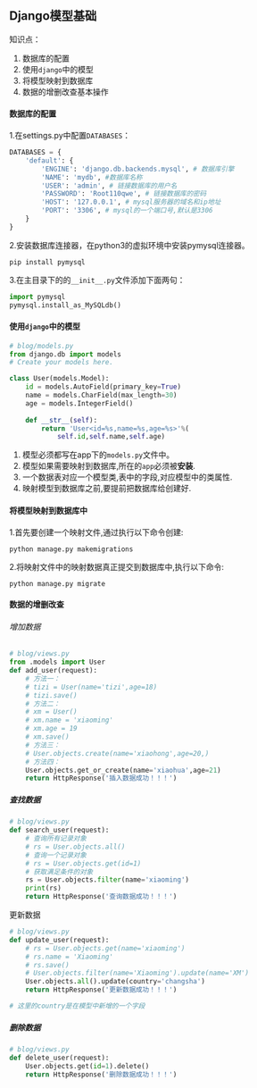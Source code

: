 ## Django模型基础

知识点：

1. 数据库的配置
2. 使用`django`中的模型
3. 将模型映射到数据库
4. 数据的增删改查基本操作

#### 数据库的配置

1.在settings.py中配置`DATABASES`：

```python
DATABASES = {
    'default': {
        'ENGINE': 'django.db.backends.mysql', # 数据库引擎
        'NAME': 'mydb', #数据库名称
        'USER': 'admin', # 链接数据库的用户名
        'PASSWORD': 'Root110qwe', # 链接数据库的密码
        'HOST': '127.0.0.1', # mysql服务器的域名和ip地址
        'PORT': '3306', # mysql的一个端口号,默认是3306
    }
}
```

2.安装数据库连接器，在python3的虚拟环境中安装pymysql连接器。

`pip install pymysql`

3.在主目录下的的`__init__.py`文件添加下面两句：

```python
import pymysql
pymysql.install_as_MySQLdb()
```

#### 使用`django`中的模型

```python
# blog/models.py
from django.db import models
# Create your models here.

class User(models.Model):
    id = models.AutoField(primary_key=True)
    name = models.CharField(max_length=30)
    age = models.IntegerField()
    
    def __str__(self):
        return 'User<id=%s,name=%s,age=%s>'%(
            self.id,self.name,self.age)
```

1. 模型必须都写在app下的`models.py`文件中。
2. 模型如果需要映射到数据库,所在的`app`必须被**安装**.
3. 一个数据表对应一个模型类,表中的字段,对应模型中的类属性.
4. 映射模型到数据库之前,要提前把数据库给创建好.

#### 将模型映射到数据库中

1.首先要创建一个映射文件,通过执行以下命令创建:

```
python manage.py makemigrations
```

2.将映射文件中的映射数据真正提交到数据库中,执行以下命令:

```
python manage.py migrate 
```

#### 数据的增删改查

###### 增加数据

```python
# blog/views.py
from .models import User
def add_user(request):
    # 方法一：
    # tizi = User(name='tizi',age=18)
    # tizi.save()
    # 方法二：
    # xm = User()
    # xm.name = 'xiaoming'
    # xm.age = 19
    # xm.save()
    # 方法三：
    # User.objects.create(name='xiaohong',age=20,)
    # 方法四：
    User.objects.get_or_create(name='xiaohua',age=21)
    return HttpResponse('插入数据成功！！！')
```

##### 查找数据

```python
# blog/views.py
def search_user(request):
    # 查询所有记录对象
    # rs = User.objects.all()
    # 查询一个记录对象
    # rs = User.objects.get(id=1)
    # 获取满足条件的对象
    rs = User.objects.filter(name='xiaoming')
    print(rs)
    return HttpResponse('查询数据成功！！！')
```

更新数据

```python
# blog/views.py
def update_user(request):
    # rs = User.objects.get(name='xiaoming')
    # rs.name = 'Xiaoming'
    # rs.save()
    # User.objects.filter(name='Xiaoming').update(name='XM')
    User.objects.all().update(country='changsha')
    return HttpResponse('更新数据成功！！！')

# 这里的country是在模型中新增的一个字段
```

##### 删除数据

```python
# blog/views.py
def delete_user(request):
    User.objects.get(id=1).delete()
    return HttpResponse('删除数据成功！！！')
```

